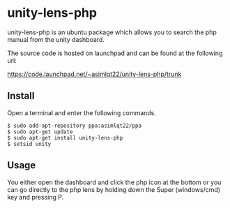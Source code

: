 # unity-lens-php

unity-lens-php is an ubuntu package which allows you to search the php manual from the unity dashboard.

The source code is hosted on launchpad and can be found at the following url: 

https://code.launchpad.net/~asimlqt22/unity-lens-php/trunk

## Install

Open a terminal and enter the following commands.

```
$ sudo add-apt-repository ppa:asimlqt22/ppa
$ sudo apt-get update
$ sudo apt-get install unity-lens-php
$ setsid unity
```

## Usage

You either open the dashboard and click the php icon at the bottom or you can go directly to the php lens by holding down the Super (windows/cmd) key and pressing P.